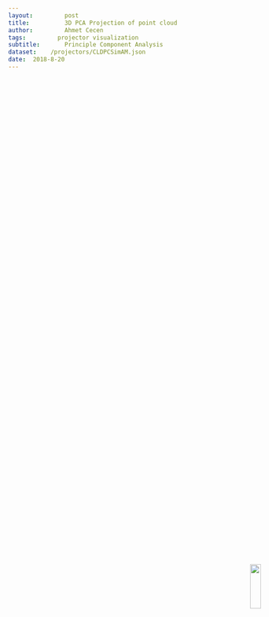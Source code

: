 ```yaml
---
layout:     	post
title:     		3D PCA Projection of point cloud 
author:     	Ahmet Cecen
tags:         projector visualization 
subtitle:    	Principle Component Analysis
dataset:    /projectors/CLDPCSimAM.json
date:  2018-8-20 
---
```



<img src="/EAB-AM-Project/img/pcapresent/Picture11.png" style="position: absolute; right: 10%; z-index: 1000; top: 30%; height:15%">
